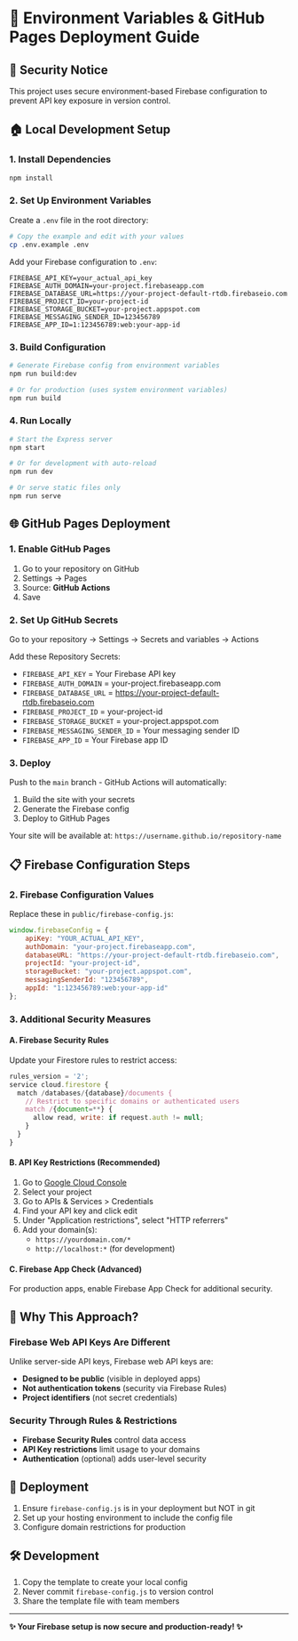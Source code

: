 # 🚀 Environment Variables & GitHub Pages Deployment Guide

## 🚨 Security Notice
This project uses secure environment-based Firebase configuration to prevent API key exposure in version control.

## 🏠 Local Development Setup

### 1. Install Dependencies
```bash
npm install
```

### 2. Set Up Environment Variables
Create a `.env` file in the root directory:
```bash
# Copy the example and edit with your values
cp .env.example .env
```

Add your Firebase configuration to `.env`:
```env
FIREBASE_API_KEY=your_actual_api_key
FIREBASE_AUTH_DOMAIN=your-project.firebaseapp.com
FIREBASE_DATABASE_URL=https://your-project-default-rtdb.firebaseio.com
FIREBASE_PROJECT_ID=your-project-id
FIREBASE_STORAGE_BUCKET=your-project.appspot.com
FIREBASE_MESSAGING_SENDER_ID=123456789
FIREBASE_APP_ID=1:123456789:web:your-app-id
```

### 3. Build Configuration
```bash
# Generate Firebase config from environment variables
npm run build:dev

# Or for production (uses system environment variables)
npm run build
```

### 4. Run Locally
```bash
# Start the Express server
npm start

# Or for development with auto-reload
npm run dev

# Or serve static files only
npm run serve
```

## 🌐 GitHub Pages Deployment

### 1. Enable GitHub Pages
1. Go to your repository on GitHub
2. Settings → Pages
3. Source: **GitHub Actions**
4. Save

### 2. Set Up GitHub Secrets
Go to your repository → Settings → Secrets and variables → Actions

Add these Repository Secrets:
- `FIREBASE_API_KEY` = Your Firebase API key
- `FIREBASE_AUTH_DOMAIN` = your-project.firebaseapp.com  
- `FIREBASE_DATABASE_URL` = https://your-project-default-rtdb.firebaseio.com
- `FIREBASE_PROJECT_ID` = your-project-id
- `FIREBASE_STORAGE_BUCKET` = your-project.appspot.com
- `FIREBASE_MESSAGING_SENDER_ID` = Your messaging sender ID
- `FIREBASE_APP_ID` = Your Firebase app ID

### 3. Deploy
Push to the `main` branch - GitHub Actions will automatically:
1. Build the site with your secrets
2. Generate the Firebase config
3. Deploy to GitHub Pages

Your site will be available at: `https://username.github.io/repository-name`

## 📋 Firebase Configuration Steps

### 2. Firebase Configuration Values
Replace these in `public/firebase-config.js`:
```javascript
window.firebaseConfig = {
    apiKey: "YOUR_ACTUAL_API_KEY",
    authDomain: "your-project.firebaseapp.com",
    databaseURL: "https://your-project-default-rtdb.firebaseio.com",
    projectId: "your-project-id",
    storageBucket: "your-project.appspot.com",
    messagingSenderId: "123456789",
    appId: "1:123456789:web:your-app-id"
};
```

### 3. Additional Security Measures

#### A. Firebase Security Rules
Update your Firestore rules to restrict access:
```javascript
rules_version = '2';
service cloud.firestore {
  match /databases/{database}/documents {
    // Restrict to specific domains or authenticated users
    match /{document=**} {
      allow read, write: if request.auth != null;
    }
  }
}
```

#### B. API Key Restrictions (Recommended)
1. Go to [Google Cloud Console](https://console.cloud.google.com)
2. Select your project
3. Go to APIs & Services > Credentials
4. Find your API key and click edit
5. Under "Application restrictions", select "HTTP referrers"
6. Add your domain(s):
   - `https://yourdomain.com/*`
   - `http://localhost:*` (for development)

#### C. Firebase App Check (Advanced)
For production apps, enable Firebase App Check for additional security.

## 🔐 Why This Approach?

### Firebase Web API Keys Are Different
Unlike server-side API keys, Firebase web API keys are:
- **Designed to be public** (visible in deployed apps)
- **Not authentication tokens** (security via Firebase Rules)
- **Project identifiers** (not secret credentials)

### Security Through Rules & Restrictions
- **Firebase Security Rules** control data access
- **API Key restrictions** limit usage to your domains
- **Authentication** (optional) adds user-level security

## 🚀 Deployment
1. Ensure `firebase-config.js` is in your deployment but NOT in git
2. Set up your hosting environment to include the config file
3. Configure domain restrictions for production

## 🛠️ Development
1. Copy the template to create your local config
2. Never commit `firebase-config.js` to version control
3. Share the template file with team members

---
**✨ Your Firebase setup is now secure and production-ready! ✨** 